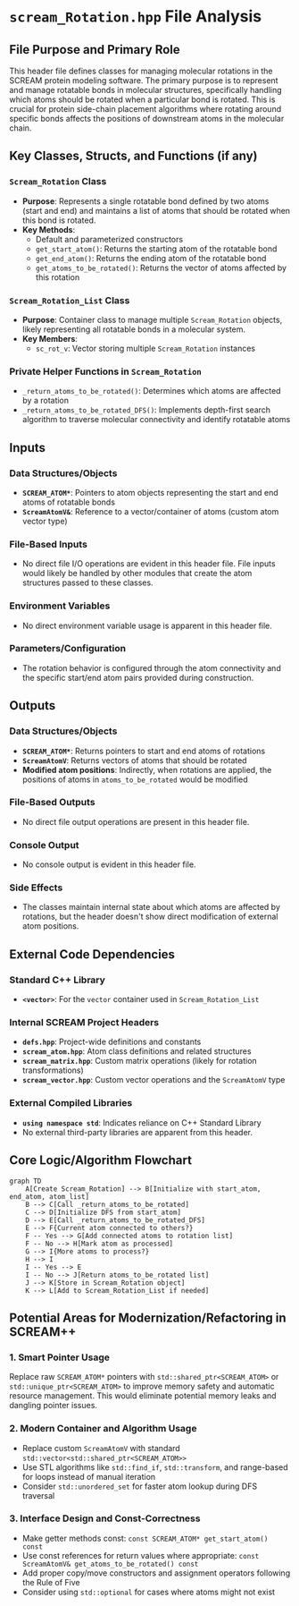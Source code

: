 # `scream_Rotation.hpp` File Analysis

## File Purpose and Primary Role

This header file defines classes for managing molecular rotations in the SCREAM protein modeling software. The primary purpose is to represent and manage rotatable bonds in molecular structures, specifically handling which atoms should be rotated when a particular bond is rotated. This is crucial for protein side-chain placement algorithms where rotating around specific bonds affects the positions of downstream atoms in the molecular chain.

## Key Classes, Structs, and Functions (if any)

### `Scream_Rotation` Class

- **Purpose**: Represents a single rotatable bond defined by two atoms (start and end) and maintains a list of atoms that should be rotated when this bond is rotated.
- **Key Methods**:
  - Default and parameterized constructors
  - `get_start_atom()`: Returns the starting atom of the rotatable bond
  - `get_end_atom()`: Returns the ending atom of the rotatable bond
  - `get_atoms_to_be_rotated()`: Returns the vector of atoms affected by this rotation

### `Scream_Rotation_List` Class

- **Purpose**: Container class to manage multiple `Scream_Rotation` objects, likely representing all rotatable bonds in a molecular system.
- **Key Members**:
  - `sc_rot_v`: Vector storing multiple `Scream_Rotation` instances

### Private Helper Functions in `Scream_Rotation`

- `_return_atoms_to_be_rotated()`: Determines which atoms are affected by a rotation
- `_return_atoms_to_be_rotated_DFS()`: Implements depth-first search algorithm to traverse molecular connectivity and identify rotatable atoms

## Inputs

### Data Structures/Objects

- **`SCREAM_ATOM*`**: Pointers to atom objects representing the start and end atoms of rotatable bonds
- **`ScreamAtomV&`**: Reference to a vector/container of atoms (custom atom vector type)

### File-Based Inputs

- No direct file I/O operations are evident in this header file. File inputs would likely be handled by other modules that create the atom structures passed to these classes.

### Environment Variables

- No direct environment variable usage is apparent in this header file.

### Parameters/Configuration

- The rotation behavior is configured through the atom connectivity and the specific start/end atom pairs provided during construction.

## Outputs

### Data Structures/Objects

- **`SCREAM_ATOM*`**: Returns pointers to start and end atoms of rotations
- **`ScreamAtomV`**: Returns vectors of atoms that should be rotated
- **Modified atom positions**: Indirectly, when rotations are applied, the positions of atoms in `atoms_to_be_rotated` would be modified

### File-Based Outputs

- No direct file output operations are present in this header file.

### Console Output

- No console output is evident in this header file.

### Side Effects

- The classes maintain internal state about which atoms are affected by rotations, but the header doesn't show direct modification of external atom positions.

## External Code Dependencies

### Standard C++ Library

- **`<vector>`**: For the `vector` container used in `Scream_Rotation_List`

### Internal SCREAM Project Headers

- **`defs.hpp`**: Project-wide definitions and constants
- **`scream_atom.hpp`**: Atom class definitions and related structures
- **`scream_matrix.hpp`**: Custom matrix operations (likely for rotation transformations)
- **`scream_vector.hpp`**: Custom vector operations and the `ScreamAtomV` type

### External Compiled Libraries

- **`using namespace std`**: Indicates reliance on C++ Standard Library
- No external third-party libraries are apparent from this header.

## Core Logic/Algorithm Flowchart

```mermaid
graph TD
    A[Create Scream_Rotation] --> B[Initialize with start_atom, end_atom, atom_list]
    B --> C[Call _return_atoms_to_be_rotated]
    C --> D[Initialize DFS from start_atom]
    D --> E[Call _return_atoms_to_be_rotated_DFS]
    E --> F{Current atom connected to others?}
    F -- Yes --> G[Add connected atoms to rotation list]
    F -- No --> H[Mark atom as processed]
    G --> I{More atoms to process?}
    H --> I
    I -- Yes --> E
    I -- No --> J[Return atoms_to_be_rotated list]
    J --> K[Store in Scream_Rotation object]
    K --> L[Add to Scream_Rotation_List if needed]
```

## Potential Areas for Modernization/Refactoring in SCREAM++

### 1. **Smart Pointer Usage**

Replace raw `SCREAM_ATOM*` pointers with `std::shared_ptr<SCREAM_ATOM>` or `std::unique_ptr<SCREAM_ATOM>` to improve memory safety and automatic resource management. This would eliminate potential memory leaks and dangling pointer issues.

### 2. **Modern Container and Algorithm Usage**

- Replace custom `ScreamAtomV` with standard `std::vector<std::shared_ptr<SCREAM_ATOM>>`
- Use STL algorithms like `std::find_if`, `std::transform`, and range-based for loops instead of manual iteration
- Consider `std::unordered_set` for faster atom lookup during DFS traversal

### 3. **Interface Design and Const-Correctness**

- Make getter methods const: `const SCREAM_ATOM* get_start_atom() const`
- Use const references for return values where appropriate: `const ScreamAtomV& get_atoms_to_be_rotated() const`
- Add proper copy/move constructors and assignment operators following the Rule of Five
- Consider using `std::optional` for cases where atoms might not exist
